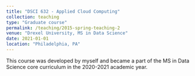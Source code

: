 ```yaml
---
title: "DSCI 632 - Applied Cloud Computing"
collection: teaching
type: "Graduate course"
permalink: /teaching/2015-spring-teaching-2
venue: "Drexel University, MS in Data Science"
date: 2021-01-01
location: "Philadelphia, PA"
---
```



This course was developed by myself and became a part of the MS in Data Science core curriculum in the 2020-2021 academic year.